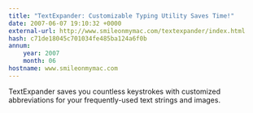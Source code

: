 ```yaml
---
title: "TextExpander: Customizable Typing Utility Saves Time!"
date: 2007-06-07 19:10:32 +0000
external-url: http://www.smileonmymac.com/textexpander/index.html
hash: c71de18045c701034fe485ba124a6f0b
annum:
    year: 2007
    month: 06
hostname: www.smileonmymac.com
---
```


TextExpander saves you countless keystrokes with customized abbreviations for your frequently-used text strings and images.
